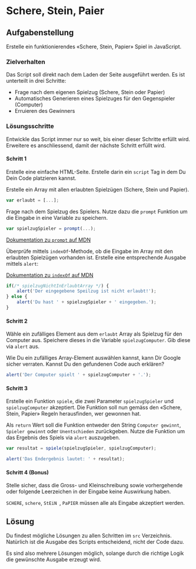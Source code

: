 # Schere, Stein, Paier


## Aufgabenstellung

Erstelle ein funktionierendes «Schere, Stein, Papier» Spiel in JavaScript.

### Zielverhalten

Das Script soll direkt nach dem Laden der Seite ausgeführt werden. Es ist unterteilt in drei Schritte:

- Frage nach dem eigenen Spielzug (Schere, Stein oder Papier)
- Automatisches Generieren eines Spielzuges für den Gegenspieler (Computer)
- Erruieren des Gewinners

### Lösungsschritte

Entwickle das Script immer nur so weit, bis einer dieser Schritte erfüllt wird. Erweitere es anschliessend, damit der nächste Schritt erfüllt wird.

#### Schritt 1

Erstelle eine einfache HTML-Seite. Erstelle darin ein `script` Tag in dem Du Dein Code platzieren kannst.

Erstelle ein Array mit allen erlaubten Spielzügen (Schere, Stein und Papier).

```js
var erlaubt = [...];
```

Frage nach dem Spielzug des Spielers. Nutze dazu die `prompt` Funktion um die Eingabe in eine Variable zu speichern.

```js
var spielzugSpieler = prompt(...);
```

[Dokumentation zu `prompt` auf MDN](https://developer.mozilla.org/en-US/docs/Web/API/Window/prompt)

Überprüfe mittels `indexOf`-Methode, ob die Eingabe im Array mit den erlaubten Spielzügen vorhanden ist. Erstelle eine entsprechende Ausgabe mittels `alert`:

[Dokumentation zu `indexOf` auf MDN](https://developer.mozilla.org/en-US/docs/Web/JavaScript/Reference/Global_Objects/Array/indexOf)

```js
if(/* spielzugNichtInErlaubtArray */) {
    alert('Der eingegebene Speilzug ist nicht erlaubt!');
} else {
    alert('Du hast ' + spielzugSpieler + ' eingegeben.');
}
```


#### Schritt 2

Wähle ein zufälliges Element aus dem `erlaubt` Array als Spielzug für den Computer aus. Speichere dieses in die Variable `spielzugComputer`. Gib diese via `alert` aus.

Wie Du ein zufälliges Array-Element auswählen kannst, kann Dir Google sicher verraten. Kannst Du den gefundenen Code auch erklären?

```js
alert('Der Computer spielt ' + spielzugComputer + '.');
```

#### Schritt 3

Erstelle ein Funktion `spiele`, die zwei Parameter `spielzugSpieler` und `spielzugComputer` akzeptiert. Die Funktion soll nun gemäss den «Schere, Stein, Papier» Regeln herausfinden, wer gewonnen hat. 

Als `return` Wert soll die Funktion entweder den String `Computer gewinnt`, `Spieler gewinnt` oder `Unentschieden` zurückgeben. Nutze die Funktion um das Ergebnis des Spiels via `alert` auszugeben.

```js
var resultat = spiele(spielzugSpieler, spielzugComputer);

alert('Das Endergebnis lautet: ' + resultat);
```

#### Schritt 4 (Bonus)

Stelle sicher, dass die Gross- und Kleinschreibung sowie vorhergehende oder folgende Leerzeichen in der Eingabe keine Auswirkung haben.

`SCHERE`, ` schere `, `StEiN `, `PaPIER` müssen alle als Eingabe akzeptiert werden.

## Lösung

Du findest mögliche Lösungen zu allen Schritten im `src` Verzeichnis. Natürlich ist die Ausgabe des Scripts entscheidend, nicht der Code dazu.

Es sind also mehrere Lösungen möglich, solange durch die richtige Logik die gewünschte Ausgabe erzeugt wird.
